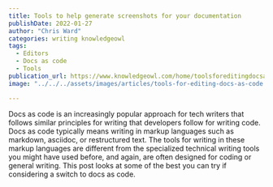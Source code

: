 ```yaml
---
title: Tools to help generate screenshots for your documentation
publishDate: 2022-01-27
author: "Chris Ward"
categories: writing knowledgeowl
tags:
  - Editors
  - Docs as code
  - Tools
publication_url: https://www.knowledgeowl.com/home/toolsforeditingdocsascode
image: "../../../assets/images/articles/tools-for-editing-docs-as-code.png"

---
```


Docs as code is an increasingly popular approach for tech writers that follows similar principles for writing that developers follow for writing code. Docs as code typically means writing in markup languages such as markdown, asciidoc, or restructured text. The tools for writing in these markup languages are different from the specialized technical writing tools you might have used before, and again, are often designed for coding or general writing. This post looks at some of the best you can try if considering a switch to docs as code.